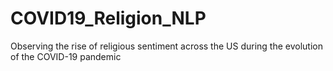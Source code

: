# COVID19_Religion_NLP
 Observing the rise of religious sentiment across the US during the evolution of the COVID-19 pandemic
